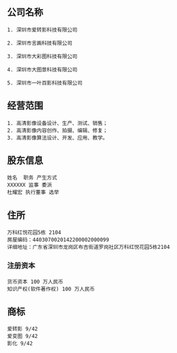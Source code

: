 ## 公司名称
```
1. 深圳市爱转影科技有限公司

2. 深圳市言画科技有限公司

3. 深圳市大彩图科技有限公司

4. 深圳市大图景科技有限公司

5. 深圳市一叶百影科技有限公司
```

## 经营范围
```
1. 高清影像设备设计、生产、测试、销售；
2. 高清影像内容创作、拍摄、编辑、修复；
3. 高清影像算法设计、开发、应用、教学。
```
## 股东信息
```
姓名  职务 产生方式
XXXXXX 监事 委派
杜耀宏 执行董事 选举
```
## 住所
```
万科红悦花园5栋 2104
房屋编码：4403070020142200002000099
详细地址：广东省深圳市龙岗区布吉街道罗岗社区万科红悦花园5栋2104
```
### 注册资本

```
货币资本 100 万人民币
知识产权(软件著作权) 100 万人民币
```

## 商标

```
爱转影 9/42
爱变图 9/42
影化 9/42
```
